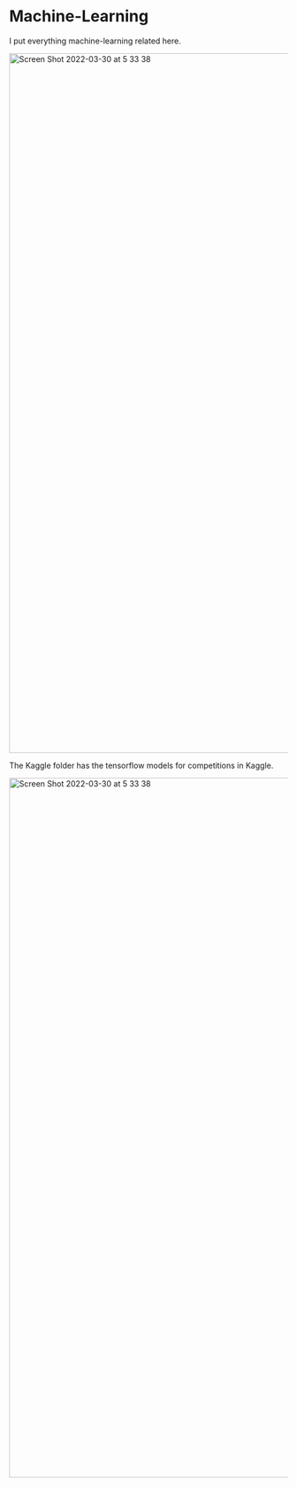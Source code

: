 # Machine-Learning
I put everything machine-learning related here.


<img width="1264" alt="Screen Shot 2022-03-30 at 5 33 38" src="https://user-images.githubusercontent.com/89398401/160710056-c04c1669-ac62-49a6-b4d3-7c275586aafe.png">

The Kaggle folder has the tensorflow models for competitions in Kaggle.

<img width="1264" alt="Screen Shot 2022-03-30 at 5 33 38" src="https://user-images.githubusercontent.com/89398401/180291300-14a527b0-6d25-4e94-ad56-05bcb7719bec.png">


